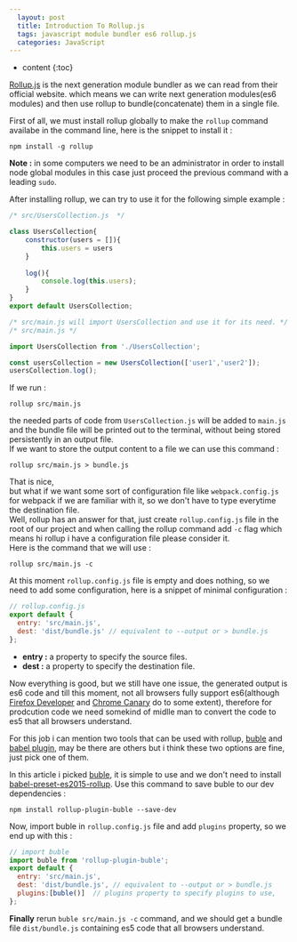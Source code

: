 ```yaml
---
  layout: post
  title: Introduction To Rollup.js
  tags: javascript module bundler es6 rollup.js
  categories: JavaScript
---
```


* content
{:toc}

[Rollup.js](http://) 
is the next generation module bundler as we can read from 
their official website.
which means we can write next generation modules(es6 modules) and then use rollup to bundle(concatenate) them in a single file.    





First of all, we must install rollup globally to make the ``rollup`` command availabe in the command line, here is the snippet to install it : 
```
npm install -g rollup
```
**Note :** in some computers we need to be an administrator
in order to install node global modules in this case just 
proceed the previous command with a leading ``sudo``.


After installing rollup, we can try to use it for the following simple example : 

```javascript
/* src/UsersCollection.js  */

class UsersCollection{
	constructor(users = []){
		this.users = users
	}
	
	log(){
		console.log(this.users);
	}
}
export default UsersCollection;

/* src/main.js will import UsersCollection and use it for its need. */
/* src/main.js */

import UsersCollection from './UsersCollection';

const usersCollection = new UsersCollection(['user1','user2']);
usersCollection.log();
```

If we run : 
```
rollup src/main.js 
```
the needed parts of code from ``UsersCollection.js`` will be added to ``main.js`` and the bundle file will be printed out
to the terminal, without being stored persistently in an output file.   
If we want to store the output content to a file we can use this command :
```
rollup src/main.js > bundle.js
```

That is nice,                                                                                                   
but what if  we want some sort of configuration file like ``webpack.config.js`` for webpack if we are familiar with it, so we don't have to type everytime the destination file.   
Well, rollup has an answer for that, just create ``rollup.config.js`` file in the root of our project and when calling the rollup command add ``-c`` flag which means hi rollup i have a configuration file please consider it.   
Here is the command that we will use : 

```
rollup src/main.js -c  
```

At this moment ``rollup.config.js`` file is empty and does nothing, so we need to add some configuration, here is a snippet of minimal configuration : 

```javascript
// rollup.config.js
export default {
  entry: 'src/main.js',  
  dest: 'dist/bundle.js' // equivalent to --output or > bundle.js
};
```

* **entry :** a property to specify the source files.
* **dest :** a property to specify the destination file. 

Now everything is good,
but we still have one issue, the generated output is es6 code and till this moment, not all browsers fully support es6(although [Firefox Developer](https://www.mozilla.org/en-US/firefox/developer/) and [Chrome Canary](https://www.google.fr/chrome/browser/canary.html) do to some extent), therefore for prodcution code we need somekind of midlle man to convert the code to es5 that all browsers understand.

For this job i can mention two tools that can be used with rollup, [buble](https://www.npmjs.com/package/rollup-plugin-buble) and [babel plugin](https://www.npmjs.com/package/rollup-plugin-babel), may be there are others but i think these two options are fine, just pick one of them.

In this article i picked [buble](https://www.npmjs.com/package/rollup-plugin-buble), it is simple to use and we don't need to install [babel-preset-es2015-rollup](https://www.npmjs.com/package/babel-preset-es2015-rollup).
Use this command to save buble to our dev dependencies :  

```
npm install rollup-plugin-buble --save-dev
```

Now, import buble in ``rollup.config.js`` file and add ``plugins`` property, so we end up with this : 

```javascript
// import buble
import buble from 'rollup-plugin-buble';
export default {
  entry: 'src/main.js',  
  dest: 'dist/bundle.js', // equivalent to --output or > bundle.js
  plugins:[buble()]  // plugins property to specify plugins to use,
};
```

**Finally** rerun ``buble src/main.js -c`` command, and we should get a bundle file ``dist/bundle.js`` containing es5 code that all browsers understand.

